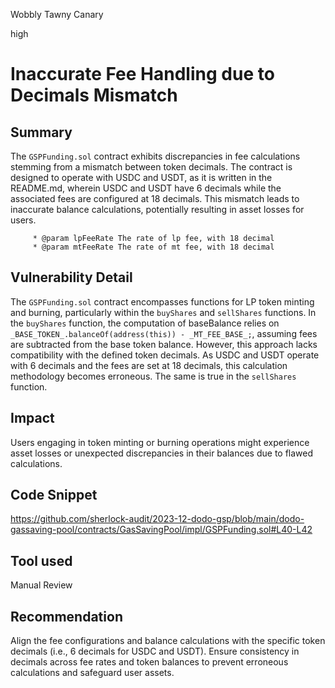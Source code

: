 Wobbly Tawny Canary

high

# Inaccurate Fee Handling due to Decimals Mismatch

## Summary

The `GSPFunding.sol` contract exhibits discrepancies in fee calculations stemming from a mismatch between token decimals. The contract is designed to operate with USDC and USDT, as it is written in the README.md, wherein USDC and USDT have 6 decimals while the associated fees are configured at 18 decimals. This mismatch leads to inaccurate balance calculations, potentially resulting in asset losses for users.

```solidity
     * @param lpFeeRate The rate of lp fee, with 18 decimal
     * @param mtFeeRate The rate of mt fee, with 18 decimal
```

## Vulnerability Detail

The `GSPFunding.sol` contract encompasses functions for LP token minting and burning, particularly within the `buyShares` and `sellShares` functions. In the `buyShares` function, the computation of baseBalance relies on `_BASE_TOKEN_.balanceOf(address(this)) - _MT_FEE_BASE_;`, assuming fees are subtracted from the base token balance. However, this approach lacks compatibility with the defined token decimals. As USDC and USDT operate with 6 decimals and the fees are set at 18 decimals, this calculation methodology becomes erroneous.
The same is true in the `sellShares` function.

## Impact

Users engaging in token minting or burning operations might experience asset losses or unexpected discrepancies in their balances due to flawed calculations.

## Code Snippet

https://github.com/sherlock-audit/2023-12-dodo-gsp/blob/main/dodo-gassaving-pool/contracts/GasSavingPool/impl/GSPFunding.sol#L40-L42

## Tool used

Manual Review

## Recommendation

Align the fee configurations and balance calculations with the specific token decimals (i.e., 6 decimals for USDC and USDT). Ensure consistency in decimals across fee rates and token balances to prevent erroneous calculations and safeguard user assets.
